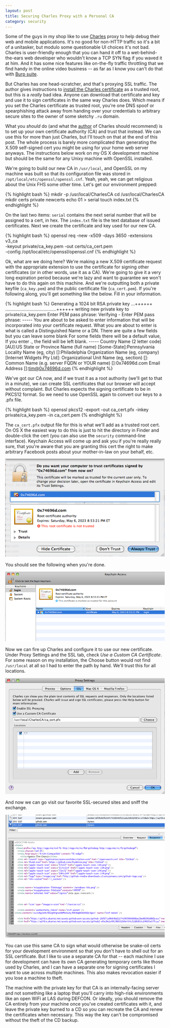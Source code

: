 ```yaml
---
layout: post
title: Securing Charles Proxy with a Personal CA
category: security
---
```


Some of the guys in my shop like to use [Charles](http://www.charlesproxy.com) proxy to help debug their web and mobile applications. It's no good for non-HTTP traffic so it's a bit of a unitasker, but modulo some questionable UI choices it's not bad.  Charles is user-friendly enough that you can hand it off to a wet-behind-the-ears web developer who wouldn't know a TCP SYN flag if you waved it at him.  And it has some nice features like on-the-fly traffic throttling that we find handy in the online video business -- as far as I know you can't do that with [Burp suite](http://portswigger.net/burp/).

But Charles has one head-scratcher, and that's proxying SSL traffic.  The author gives instructions to [install the Charles certificate](http://www.charlesproxy.com/documentation/using-charles/ssl-certificates/) as a trusted root, but this is a _really_ bad idea.  Anyone can download that certificate and key and use it to sign certificates in the same way Charles does.  Which means if you set the Charles certificate as trusted root, you're one DNS spoof or spearphishing attack away from handing over your credentials to arbitrary secure sites to the owner of some sketchy `.ru` domain.

What you _should_ do (and what the [author](http://blog.xk72.com/) of Charles should recommend) is to set up your own certificate authority (CA) and trust that instead.  We can use this for more than just Charles, but I'll touch on that at the end of this post.  The whole process is barely more complicated than generating the X.509 self-signed cert you might be using for your home web server anyways.  The instructions below work on my OS X development machine but should be the same for any Unixy machine with OpenSSL installed.

We're going to build our new CA in `/usr/local`, and OpenSSL on my machine was built so that its configuration file was stored in `/opt/local/etc/openssl/openssl.cnf`.  Yeah, yeah, we can get religious about the Unix FHS some other time.  Let's get our environment prepped:

{% highlight bash %}
    mkdir -p /usr/local/CharlesCA
    cd /usr/local/CharlesCA
    mkdir certs private newcerts
    echo 01 > serial
    touch index.txt
{% endhighlight %}

On the last two items: `serial` contains the next serial number that will be assigned to a cert, in hex.  The `index.txt` file is the text database of issued certificates.  Next we create the certificate and key used for our new CA.

{% highlight bash %}
    openssl req -new -x509 -days 3650 -extensions v3_ca \
    -keyout private/ca_key.pem -out certs/ca_cert.pem \
    -config /opt/local/etc/openssl/openssl.cnf
{% endhighlight %}

Ok, what are we doing here?  We're making a new X.509 certificate request with the appropriate extension to use the certificate for signing other certificates (or in other words, use it as a CA).  We're going to give it a very long expiration period because we're lazy and want to guarantee we won't have to do this again on this machine.  And we're outputting both a private keyfile (`ca_key.pem`) and the public certificate file (`ca_cert.pem`). If you're following along, you'll get something like the below.  Fill in your information.

{% highlight bash %}
    Generating a 1024 bit RSA private key
    ...++++++
    ........................................++++++
    writing new private key to private/ca_key.pem
    Enter PEM pass phrase:
    Verifying - Enter PEM pass phrase:
    -----
    You are about to be asked to enter information that will be
    incorporated into your certificate request.
    What you are about to enter is what is called a Distinguished Name
    or a DN. There are quite a few fields but you can leave some blank
    For some fields there will be a default value,
    If you enter ., the field will be left blank.
    -----
    Country Name (2 letter code) [AU]:US
    State or Province Name (full name) [Some-State]:Pennsylvania
    Locality Name (eg, city) []:Philadelphia
    Organization Name (eg, company) [Internet Widgets Pty Ltd]:
    Organizational Unit Name (eg, section) []:
    Common Name (e.g. server FQDN or YOUR name) []:0x74696d.com
    Email Address []:tim@0x74696d.com
{% endhighlight %}

We've got our CA now, and if we trust it as a root authority (we'll get to that in a minute), we can create SSL certificates that our browser will accept without complaint.  But Charles expects the signing certificate to be in PKCS12 format.  So we need to use OpenSSL again to convert our keys to a .pfx file.

{% highlight bash %}
    openssl pkcs12 -export -out ca_cert.pfx -inkey private/ca_key.pem -in ca_cert.pem
{% endhighlight %}

The `ca_cert.pfx` output file for this is what we'll add as a trusted root cert.  On OS X the easiest way to do this is just to hit the directory in Finder and double-click the cert (you can also use the `security` command-line interface).  Keychain Access will come up and ask you if you're really really sure, that you're aware that you are granting this cert the right to make arbitrary Facebook posts about your mother-in-law on your behalf, etc.

![Do you want to trust certificates signed by 0x74696d.com?](/images/20130513/1.png)

You should see the following when you're done.

![This certificate is marked as trusted](/images/20130513/2.png)

Now we can fire up Charles and configure it to use our new certificate.  Under Proxy Settings and the SSL tab, check _Use a Custom CA Certificate_.  For some reason on my installation, the Choose button would not find `/usr/local` at all so I had to enter the path by hand.  We'll trust this for all locations.

![Proxy settings](/images/20130513/3.png)

And now we can go visit our favorite SSL-secured sites and sniff the exchange.

![Sniffing Github traffic](/images/20130513/4.png)

You can use this same CA to sign what would otherwise be snake-oil certs for your development environment so that you don't have to shell out for an SSL certificate. But I like to use a separate CA for that -- each machine I use for development can have its own CA generating temporary certs like those used by Charles, and I can have a separate one for signing certificates I want to use across multiple machines. This also makes revocation easier if you lose a machine to theft.

The machine with the private key for that CA is an internally-facing server and not something like a laptop that you'll carry into high-risk environments like an open WiFi at LAS during DEFCON.  Or ideally, you should remove the CA entirely from your machine once you've created certificates with it, and leave the private key burned to a CD so you can recreate the CA and renew the certificates when necessary. This way the key can't be compromised without the theft of the CD backup.
